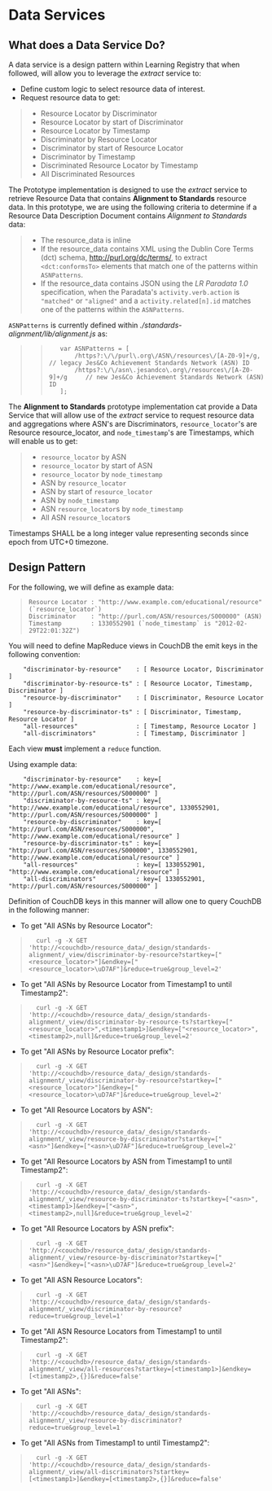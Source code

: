 # Data Services

## What does a Data Service Do?

A data service is a design pattern within Learning Registry that when followed, will allow you to leverage the _extract_ service to:

* Define custom logic to select resource data of interest. 
* Request resource data to get:

> * Resource Locator by Discriminator
> * Resource Locator by start of Discriminator
> * Resource Locator by Timestamp
> * Discriminator by Resource Locator
> * Discriminator by start of Resource Locator
> * Discriminator by Timestamp
> * Discriminated Resource Locator by Timestamp
> * All Discriminated Resources

The Prototype implementation is designed to use the _extract_ service to retrieve Resource Data that contains **Alignment to Standards** resource data. In this prototype, we are using the following criteria to determine if a Resource Data Description Document contains _Alignment to Standards_ data:

> * The resource_data is inline 
> * If the resource_data contains XML using the Dublin Core Terms (dct) schema, http://purl.org/dc/terms/, to extract `<dct:conformsTo>` elements that match one of the patterns within `ASNPatterns`.
> * If the resource_data contains JSON using the _LR Paradata 1.0_ specification, when the Paradata's `activity.verb.action` is `"matched"` or `"aligned"` and a `activity.related[n].id` matches one of the patterns within the `ASNPatterns`.

`ASNPatterns` is currently defined within _./standards-alignment/lib/alignment.js_ as:

> >        var ASNPatterns = [
> >            /https?:\/\/purl\.org\/ASN\/resources\/[A-Z0-9]+/g,        // legacy Jes&Co Achievement Standards Network (ASN) ID
> >            /https?:\/\/asn\.jesandco\.org\/resources\/[A-Z0-9]+/g     // new Jes&Co Achievement Standards Network (ASN) ID
> >        ];

The **Alignment to Standards** prototype implementation cat provide a Data Service that will allow use of the _extract_ service to request resource data and aggregations where ASN's are Discriminators, `resource_locator`'s are Resource resource_locator, and `node_timestamp`'s are Timestamps, which will enable us to get:

> * `resource_locator` by ASN
> * `resource_locator` by start of ASN
> * `resource_locator` by `node_timestamp`
> * ASN by `resource_locator`
> * ASN by start of `resource_locator`
> * ASN by `node_timestamp`
> * ASN `resource_locator`s by `node_timestamp`
> * All ASN `resource_locator`s

Timestamps SHALL be a long integer value representing seconds since epoch from UTC+0 timezone.

## Design Pattern

For the following, we will define as example data:

>     Resource Locator : "http://www.example.com/educational/resource" (`resource_locator`)
>     Discriminator    : "http://purl.com/ASN/resources/S000000" (ASN)
>     Timestamp        : 1330552901 (`node_timestamp` is "2012-02-29T22:01:32Z")

You will need to define MapReduce views in CouchDB the emit keys in the following convention:

        "discriminator-by-resource"    : [ Resource Locator, Discriminator ]
        "discriminator-by-resource-ts" : [ Resource Locator, Timestamp, Discriminator ]
        "resource-by-discriminator"    : [ Discriminator, Resource Locator ]
        "resource-by-discriminator-ts" : [ Discriminator, Timestamp, Resource Locator ]
        "all-resources"                : [ Timestamp, Resource Locator ]
        "all-discriminators"           : [ Timestamp, Discriminator ]

Each view **must** implement a `reduce` function.

Using example data:

        "discriminator-by-resource"    : key=[ "http://www.example.com/educational/resource", "http://purl.com/ASN/resources/S000000" ] 
        "discriminator-by-resource-ts" : key=[ "http://www.example.com/educational/resource", 1330552901, "http://purl.com/ASN/resources/S000000" ] 
        "resource-by-discriminator"    : key=[ "http://purl.com/ASN/resources/S000000", "http://www.example.com/educational/resource" ] 
        "resource-by-discriminator-ts" : key=[ "http://purl.com/ASN/resources/S000000", 1330552901, "http://www.example.com/educational/resource" ] 
        "all-resources"                : key=[ 1330552901, "http://www.example.com/educational/resource" ]
        "all-discriminators"           : key=[ 1330552901, "http://purl.com/ASN/resources/S000000" ]

Definition of CouchDB keys in this manner will allow one to query CouchDB in the following manner:

* To get "All ASNs by Resource Locator":

>       curl -g -X GET 'http://<couchdb>/resource_data/_design/standards-alignment/_view/discriminator-by-resource?startkey=["<resource_locator>"]&endkey=["<resource_locator>\uD7AF"]&reduce=true&group_level=2'

* To get "All ASNs by Resource Locator from Timestamp1 to until Timestamp2":

>       curl -g -X GET 'http://<couchdb>/resource_data/_design/standards-alignment/_view/discriminator-by-resource-ts?startkey=["<resource_locator>",<timestamp1>]&endkey=["<resource_locator>",<timestamp2>,null]&reduce=true&group_level=2'

* To get "All ASNs by Resource Locator prefix":

>       curl -g -X GET 'http://<couchdb>/resource_data/_design/standards-alignment/_view/discriminator-by-resource?startkey=["<resource_locator>"]&endkey=["<resource_locator>\uD7AF"]&reduce=true&group_level=2'

* To get "All Resource Locators by ASN":

>       curl -g -X GET 'http://<couchdb>/resource_data/_design/standards-alignment/_view/resource-by-discriminator?startkey=["<asn>"]&endkey=["<asn>\uD7AF"]&reduce=true&group_level=2'

* To get "All Resource Locators by ASN from Timestamp1 to until Timestamp2":

>       curl -g -X GET 'http://<couchdb>/resource_data/_design/standards-alignment/_view/resource-by-discriminator-ts?startkey=["<asn>",<timestamp1>]&endkey=["<asn>",<timestamp2>,null]&reduce=true&group_level=2'

* To get "All Resource Locators by ASN prefix":

>       curl -g -X GET 'http://<couchdb>/resource_data/_design/standards-alignment/_view/resource-by-discriminator?startkey=["<asn>"]&endkey=["<asn>\uD7AF"]&reduce=true&group_level=2'

* To get "All ASN Resource Locators":

>       curl -g -X GET 'http://<couchdb>/resource_data/_design/standards-alignment/_view/discriminator-by-resource?reduce=true&group_level=1'

* To get "All ASN Resource Locators from Timestamp1 to until Timestamp2":

>       curl -g -X GET 'http://<couchdb>/resource_data/_design/standards-alignment/_view/all-resources?startkey=[<timestamp1>]&endkey=[<timestamp2>,{}]&reduce=false'

* To get "All ASNs":

>       curl -g -X GET 'http://<couchdb>/resource_data/_design/standards-alignment/_view/resource-by-discriminator?reduce=true&group_level=1'

* To get "All ASNs from Timestamp1 to until Timestamp2":

>       curl -g -X GET 'http://<couchdb>/resource_data/_design/standards-alignment/_view/all-discriminators?startkey=[<timestamp1>]&endkey=[<timestamp2>,{}]&reduce=false'
